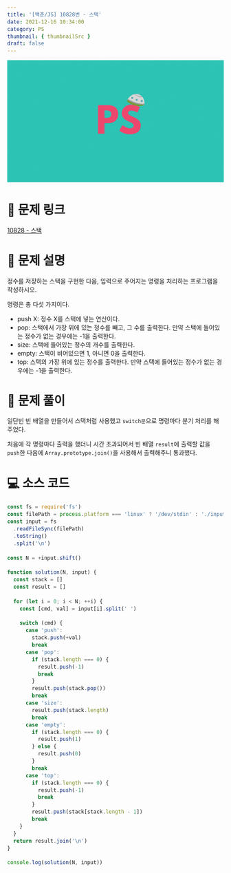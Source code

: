 ```yaml
---
title: '[백준/JS] 10828번 - 스택'
date: 2021-12-16 10:34:00
category: PS
thumbnail: { thumbnailSrc }
draft: false
---
```


![](./images/thumbNail.gif)

# 🔗 문제 링크

[10828 - 스택](https://www.acmicpc.net/problem/10828)

# 📝 문제 설명

정수를 저장하는 스택을 구현한 다음, 입력으로 주어지는 명령을 처리하는 프로그램을 작성하시오.

명령은 총 다섯 가지이다.

- push X: 정수 X를 스택에 넣는 연산이다.
- pop: 스택에서 가장 위에 있는 정수를 빼고, 그 수를 출력한다. 만약 스택에 들어있는 정수가 없는 경우에는 -1을 출력한다.
- size: 스택에 들어있는 정수의 개수를 출력한다.
- empty: 스택이 비어있으면 1, 아니면 0을 출력한다.
- top: 스택의 가장 위에 있는 정수를 출력한다. 만약 스택에 들어있는 정수가 없는 경우에는 -1을 출력한다.

# 🔑 문제 풀이

일단빈 빈 배열을 만들어서 스택처럼 사용했고 `switch문`으로 명령마다 분기 처리를 해주었다.

처음에 각 명령마다 출력을 했더니 시간 초과되어서 빈 배열 `result`에 출력할 값을 `push`한 다음에 `Array.prototype.join()`을 사용해서 출력해주니 통과했다.

# 💻 소스 코드

```js
const fs = require('fs')
const filePath = process.platform === 'linux' ? '/dev/stdin' : './input.txt'
const input = fs
  .readFileSync(filePath)
  .toString()
  .split('\n')

const N = +input.shift()

function solution(N, input) {
  const stack = []
  const result = []

  for (let i = 0; i < N; ++i) {
    const [cmd, val] = input[i].split(' ')

    switch (cmd) {
      case 'push':
        stack.push(+val)
        break
      case 'pop':
        if (stack.length === 0) {
          result.push(-1)
          break
        }
        result.push(stack.pop())
        break
      case 'size':
        result.push(stack.length)
        break
      case 'empty':
        if (stack.length === 0) {
          result.push(1)
        } else {
          result.push(0)
        }
        break
      case 'top':
        if (stack.length === 0) {
          result.push(-1)
          break
        }
        result.push(stack[stack.length - 1])
        break
    }
  }
  return result.join('\n')
}

console.log(solution(N, input))
```

<br/>
